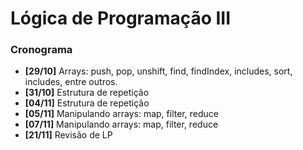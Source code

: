 # Lógica de Programação III

### Cronograma

- **[29/10]** Arrays: push, pop, unshift, find, findIndex, includes, sort, includes, entre outros.
- **[31/10]** Estrutura de repetição
- **[04/11]** Estrutura de repetição
- **[05/11]** Manipulando arrays: map, filter, reduce
- **[07/11]** Manipulando arrays: map, filter, reduce
- **[21/11]** Revisão de LP
